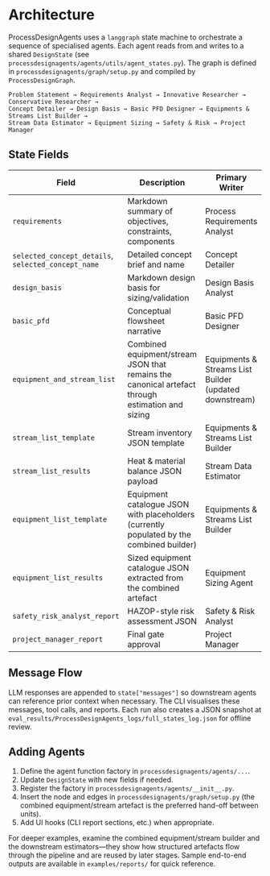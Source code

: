 # Architecture

ProcessDesignAgents uses a `langgraph` state machine to orchestrate a sequence of specialised agents. Each agent reads from and writes to a shared `DesignState` (see `processdesignagents/agents/utils/agent_states.py`). The graph is defined in `processdesignagents/graph/setup.py` and compiled by `ProcessDesignGraph`.

```
Problem Statement → Requirements Analyst → Innovative Researcher → Conservative Researcher →
Concept Detailer → Design Basis → Basic PFD Designer → Equipments & Streams List Builder →
Stream Data Estimator → Equipment Sizing → Safety & Risk → Project Manager
```

## State Fields

| Field | Description | Primary Writer |
|-------|-------------|----------------|
| `requirements` | Markdown summary of objectives, constraints, components | Process Requirements Analyst |
| `selected_concept_details`, `selected_concept_name` | Detailed concept brief and name | Concept Detailer |
| `design_basis` | Markdown design basis for sizing/validation | Design Basis Analyst |
| `basic_pfd` | Conceptual flowsheet narrative | Basic PFD Designer |
| `equipment_and_stream_list` | Combined equipment/stream JSON that remains the canonical artefact through estimation and sizing | Equipments & Streams List Builder (updated downstream) |
| `stream_list_template` | Stream inventory JSON template | Equipments & Streams List Builder |
| `stream_list_results` | Heat & material balance JSON payload | Stream Data Estimator |
| `equipment_list_template` | Equipment catalogue JSON with placeholders (currently populated by the combined builder) | Equipments & Streams List Builder |
| `equipment_list_results` | Sized equipment catalogue JSON extracted from the combined artefact | Equipment Sizing Agent |
| `safety_risk_analyst_report` | HAZOP-style risk assessment JSON | Safety & Risk Analyst |
| `project_manager_report` | Final gate approval | Project Manager |

## Message Flow

LLM responses are appended to `state["messages"]` so downstream agents can reference prior context when necessary. The CLI visualises these messages, tool calls, and reports. Each run also creates a JSON snapshot at `eval_results/ProcessDesignAgents_logs/full_states_log.json` for offline review.

## Adding Agents

1. Define the agent function factory in `processdesignagents/agents/...`.
2. Update `DesignState` with new fields if needed.
3. Register the factory in `processdesignagents/agents/__init__.py`.
4. Insert the node and edges in `processdesignagents/graph/setup.py` (the combined equipment/stream artefact is the preferred hand-off between units).
5. Add UI hooks (CLI report sections, etc.) when appropriate.

For deeper examples, examine the combined equipment/stream builder and the downstream estimators—they show how structured artefacts flow through the pipeline and are reused by later stages. Sample end-to-end outputs are available in `examples/reports/` for quick reference.
